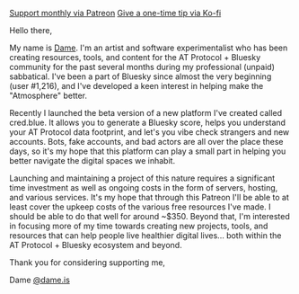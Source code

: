 [Support monthly via Patreon](https://patreon.com/dameis)
[Give a one-time tip via Ko-fi](https://ko-fi.com/dameis)

Hello there,

My name is [Dame](https://bsky.app/profile/dame.is). I'm an artist and software experimentalist who has been creating resources, tools, and content for the AT Protocol + Bluesky community for the past several months during my professional (unpaid) sabbatical. I've been a part of Bluesky since almost the very beginning (user #1,216), and I've developed a keen interest in helping make the "Atmosphere" better.

Recently I launched the beta version of a new platform I've created called cred.blue. It allows you to generate a Bluesky score, helps you understand your AT Protocol data footprint, and let's you vibe check strangers and new accounts. Bots, fake accounts, and bad actors are all over the place these days, so it's my hope that this platform can play a small part in helping you better navigate the digital spaces we inhabit.

Launching and maintaining a project of this nature requires a significant time investment as well as ongoing costs in the form of servers, hosting, and various services. It's my hope that through this Patreon I'll be able to at least cover the upkeep costs of the various free resources I've made. I should be able to do that well for around ~$350. Beyond that, I'm interested in focusing more of my time towards creating new projects, tools, and resources that can help people live healthier digital lives... both within the AT Protocol + Bluesky ecosystem and beyond.

Thank you for considering supporting me,

Dame
[@dame.is](https://bsky.app/profile/dame.is)